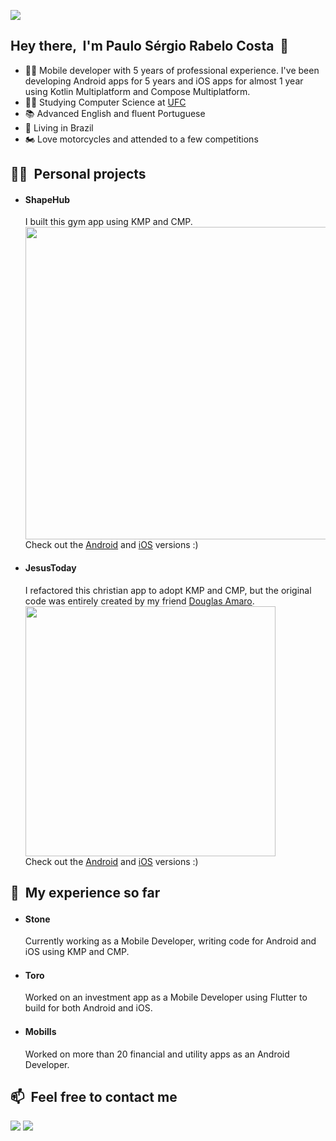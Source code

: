 <p><img src="https://media.licdn.com/dms/image/v2/D4D16AQEm_jRcHqg08Q/profile-displaybackgroundimage-shrink_350_1400/profile-displaybackgroundimage-shrink_350_1400/0/1719353985914?e=1757548800&v=beta&t=-kRCcIDCWS7mJ-LEMdzFVacciJiifMWi35n4lt-7SQA"></p>

## Hey there, &nbsp;I'm Paulo Sérgio Rabelo Costa &nbsp;🤙
- 👨‍💻 Mobile developer with 5 years of professional experience. I've been developing Android apps for 5 years and iOS apps for almost 1 year using Kotlin Multiplatform and Compose Multiplatform.
- 👨‍🎓 Studying Computer Science at [UFC](https://www.ufc.br/)
- 📚 Advanced English and fluent Portuguese
- 🏡 Living in Brazil
- 🏍️ Love motorcycles and attended to a few competitions

## 🧑‍💻 &nbsp;Personal projects

- #### ShapeHub  
   I built this gym app using KMP and CMP.
   <br>
   <img height="500" width="500" src="https://github.com/user-attachments/assets/769923c0-4e99-45db-9b54-784d21e947e4">
   <br>
   Check out the [Android](https://play.google.com/store/apps/details?id=com.psc.shapehub) and [iOS](https://apps.apple.com/br/app/shapehub/id6504586316) versions :)

- #### JesusToday  
   I refactored this christian app to adopt KMP and CMP, but the original code was entirely created by my friend [Douglas Amaro](https://github.com/douglasamaro).
   <br>
   <img height="400" width="400" src="https://media.licdn.com/dms/image/v2/D4D22AQHxSKZsIwRM1g/feedshare-shrink_1280/B4DZTyXFxIHkAo-/0/1739232927901?e=1755129600&v=beta&t=qBYUI-T9MGXWTbiMkzQlzUB3Vqm7TXHKlhQ6SgjVltM"> 
   <br>
   Check out the [Android](https://play.google.com/store/apps/details?id=com.amaro.jesustoday) and [iOS](https://apps.apple.com/app/id6739759027) versions :)

## 💼 &nbsp;My experience so far

- #### Stone &nbsp;<img height="15" width="15" src="https://encrypted-tbn3.gstatic.com/favicon-tbn?q=tbn:ANd9GcQfOHSuO4XvDwTKAr1P-fRIqIc3XszNKVb1RPOfQIOAx5DgaE0N_70JiVp0eVvJBlBwW_UdjwByeXb0wZ3JFPigSW6JSY5b3bSJYmv5p8r4rDy61QFAACm6HQ"> 
   Currently working as a Mobile Developer, writing code for Android and iOS using KMP and CMP.

- #### Toro &nbsp;<img height="15" width="15" src="https://media.licdn.com/dms/image/v2/D4D0BAQHR8TsNdJXiFQ/company-logo_200_200/company-logo_200_200/0/1726740937248/toroinvestimentos_logo?e=1757548800&v=beta&t=qE99cQECETzGGVB4uJAjSSfa9_VJ5veG5J2HJI7ZwDk"> 
   Worked on an investment app as a Mobile Developer using Flutter to build for both Android and iOS.

- #### Mobills &nbsp;<img height="15" width="15" src="https://media.licdn.com/dms/image/v2/D4D0BAQGkP0R4XpIHDQ/company-logo_100_100/company-logo_100_100/0/1688069558636/mobills_labs_logo?e=1757548800&v=beta&t=ybRk6hXg5aOI7gj9TfZz_Tz0Q9nLrSAotlSYxZfOFi0"> 
   Worked on more than 20 financial and utility apps as an Android Developer.

## 📫 &nbsp;Feel free to contact me

<p align="start">
<a href="https://www.linkedin.com/in/paulo-sergio-rabelo-costa/"><img src="https://img.shields.io/badge/linkedin-%230077B5.svg?style=for-the-badge&logo=linkedin&logoColor=white"/></a>
<a href="mailto:paulosergiocosta.dev@gmail.com"><img src="https://img.shields.io/badge/Gmail-D14836?style=for-the-badge&logo=gmail&logoColor=white"/></a>
</p>
